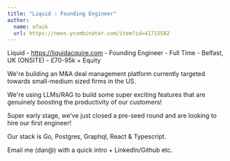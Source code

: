 ```yaml
---
title: "Liquid : Founding Engineer"
author:
  name: afaik
  url: https://news.ycombinator.com/item?id=41715582
---
```

Liquid - <a href="https:&#x2F;&#x2F;liquidacquire.com" rel="nofollow">https:&#x2F;&#x2F;liquidacquire.com</a> - Founding Engineer - Full Time - Belfast, UK (ONSITE) - £70-95k + Equity

We&#x27;re building an M&amp;A deal management platform currently targeted towards small-medium sized firms in the US.

We&#x27;re using LLMs&#x2F;RAG to build some super exciting features that are genuinely boosting the productivity of our customers!

Super early stage, we&#x27;ve just closed a pre-seed round and are looking to hire our first engineer!

Our stack is Go, Postgres, Graphql, React &amp; Typescript.

Email me (dan@) with a quick intro + LinkedIn&#x2F;Github etc.
<JobApplication />
